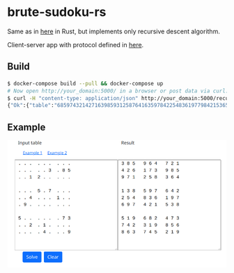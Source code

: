 # brute-sudoku-rs

Same as in [here](https://github.com/vehlwn/BruteSudoku) in Rust, but implements only recursive descent algorithm.

Client-server app with protocol defined in [here](./backend-rs/src/protocol.rs).

## Build

```bash
$ docker-compose build --pull && docker-compose up
# Now open http://your_domain:5000/ in a browser or post data via curl:
$ curl -H "content-type: application/json" http://your_domain:5000/recursive_solver -d '{"table":" . . .  . . .  . . .  . . .  . . 3  . 8 5 . . 1  2 . .  . . .  . . .  5 . 7  . . .  . . 4  . . .  1 . .  . 9 .  . . .  . . .  5 . .  . . .  . 7 3 . . 2  . 1 .  . . .  . . .  . 4 .  . . 9 ", "output_format":"Compact"}'
{"Ok":{"table":"685974321427163985931258764163597842254836197798421536519682473342719658876345219"}}
```

## Example

![example1](example1.png)
